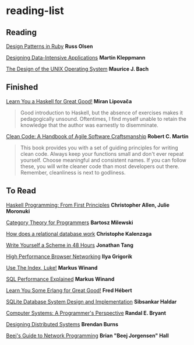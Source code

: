 # reading-list

## Reading

[Design Patterns in Ruby](https://www.amazon.com/Design-Patterns-Ruby-Russ-Olsen/dp/0321490452) **Russ Olsen**

[Designing Data-Intensive Applications](http://dataintensive.net/) **Martin Kleppmann**

[The Design of the UNIX Operating System](https://www.amazon.com/Design-UNIX-Operating-System/dp/0132017997) **Maurice J. Bach**

## Finished

[Learn You a Haskell for Great Good!](http://learnyouahaskell.com/) **Miran Lipovača**

> Good introduction to Haskell, but the absence of exercises makes it pedagogically unsound. Oftentimes, I find myself unable to retain the knowledge that the author was earnestly to disemminate.

[Clean Code: A Handbook of Agile Software Craftsmanship](https://www.amazon.com/Clean-Code-Handbook-Software-Craftsmanship/dp/0132350882) **Robert C. Martin**

> This book provides you with a set of guiding principles for writing clean code. Always keep your functions small and don't ever repeat yourself. Choose meaningful and consistent names. If you can follow these, you will write cleaner code than most developers out there. Remember, cleanliness is next to godliness.

## To Read

[Haskell Programming: From First Principles](http://haskellbook.com/) **Christopher Allen, Julie Moronuki**

[Category Theory for Programmers](https://bartoszmilewski.com/2014/10/28/category-theory-for-programmers-the-preface/) **Bartosz Milewski**

[How does a relational database work](http://coding-geek.com/how-databases-work/) **Christophe Kalenzaga**

[Write Yourself a Scheme in 48 Hours](https://en.wikibooks.org/wiki/Write_Yourself_a_Scheme_in_48_Hours) **Jonathan Tang**

[High Performance Browser Networking](https://hpbn.co/) **Ilya Grigorik**

[Use The Index, Luke!](http://use-the-index-luke.com/) **Markus Winand**

[SQL Performance Explained](http://sql-performance-explained.com/) **Markus Winand**

[Learn You Some Erlang for Great Good!](http://learnyousomeerlang.com/) **Fred Hébert**

[SQLite Database System Design and Implementation](https://play.google.com/store/books/details/Sibsankar_Haldar_SQLite_Database_System_Design_and?id=9Z6IQQnX1JEC&hl=en) **Sibsankar Haldar**

[Computer Systems: A Programmer's Perspective](https://www.amazon.com/Computer-Systems-Programmers-Perspective-3rd/dp/013409266X) **Randal E. Bryant**

[Designing Distributed Systems](http://shop.oreilly.com/product/0636920072768.do) **Brendan Burns**

[Beej's Guide to Network Programming](http://beej.us/guide/bgnet/html/single/bgnet.html) **Brian "Beej Jorgensen" Hall**
